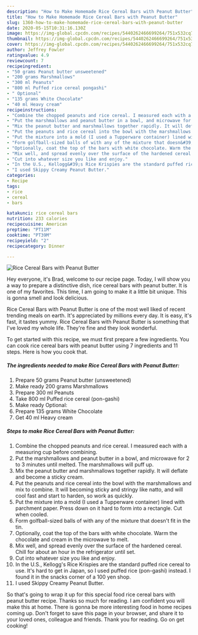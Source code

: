 ```yaml
---
description: "How to Make Homemade Rice Cereal Bars with Peanut Butter"
title: "How to Make Homemade Rice Cereal Bars with Peanut Butter"
slug: 1360-how-to-make-homemade-rice-cereal-bars-with-peanut-butter
date: 2020-05-15T10:31:16.130Z
image: https://img-global.cpcdn.com/recipes/5440262466699264/751x532cq70/rice-cereal-bars-with-peanut-butter-recipe-main-photo.jpg
thumbnail: https://img-global.cpcdn.com/recipes/5440262466699264/751x532cq70/rice-cereal-bars-with-peanut-butter-recipe-main-photo.jpg
cover: https://img-global.cpcdn.com/recipes/5440262466699264/751x532cq70/rice-cereal-bars-with-peanut-butter-recipe-main-photo.jpg
author: Jeffrey Fowler
ratingvalue: 4.9
reviewcount: 7
recipeingredient:
- "50 grams Peanut butter unsweetened"
- "200 grams Marshmallows"
- "300 ml Peanuts"
- "800 ml Puffed rice cereal pongashi"
- " Optional"
- "135 grams White Chocolate"
- "40 ml Heavy cream"
recipeinstructions:
- "Combine the chopped peanuts and rice cereal. I measured each with a measuring cup before combining."
- "Put the marshmallows and peanut butter in a bowl, and microwave for 2 to 3 minutes until melted. The marshmallows will puff up."
- "Mix the peanut butter and marshmallows together rapidly. It will deflate and become a sticky cream."
- "Put the peanuts and rice cereal into the bowl with the marshmallows and mix to combine. It will becoming sticky and stringy like natto, and will cool fast and start to harden, so work as quickly."
- "Put the mixture into a mold (I used a Tupperware container) lined with parchment paper. Press down on it hard to form into a rectangle. Cut when cooled."
- "Form golfball-sized balls of with any of the mixture that doesn&#39;t fit in the tin."
- "Optionally, coat the top of the bars with white chocolate. Warm the chocolate and cream in the microwave to melt."
- "Mix well, and spread evenly over the surface of the hardened cereal. Chill for about an hour in the refrigerator until set."
- "Cut into whatever size you like and enjoy."
- "In the U.S., Kellogg&#39;s Rice Krispies are the standard puffed rice cereal to use. It&#39;s hard to get in Japan, so I used puffed rice (pon-gashi) instead. I found it in the snacks corner of a 100 yen shop."
- "I used Skippy Creamy Peanut Butter."
categories:
- Recipe
tags:
- rice
- cereal
- bars

katakunci: rice cereal bars 
nutrition: 233 calories
recipecuisine: American
preptime: "PT11M"
cooktime: "PT39M"
recipeyield: "2"
recipecategory: Dinner

---
```



![Rice Cereal Bars with Peanut Butter](https://img-global.cpcdn.com/recipes/5440262466699264/751x532cq70/rice-cereal-bars-with-peanut-butter-recipe-main-photo.jpg)

Hey everyone, it's Brad, welcome to our recipe page. Today, I will show you a way to prepare a distinctive dish, rice cereal bars with peanut butter. It is one of my favorites. This time, I am going to make it a little bit unique. This is gonna smell and look delicious.

Rice Cereal Bars with Peanut Butter is one of the most well liked of recent trending meals on earth. It's appreciated by millions every day. It is easy, it's fast, it tastes yummy. Rice Cereal Bars with Peanut Butter is something that I've loved my whole life. They're fine and they look wonderful.




To get started with this recipe, we must first prepare a few ingredients. You can cook rice cereal bars with peanut butter using 7 ingredients and 11 steps. Here is how you cook that.

<!--inarticleads1-->

##### The ingredients needed to make Rice Cereal Bars with Peanut Butter:

1. Prepare 50 grams Peanut butter (unsweetened)
1. Make ready 200 grams Marshmallows
1. Prepare 300 ml Peanuts
1. Take 800 ml Puffed rice cereal (pon-gashi)
1. Make ready  Optional:
1. Prepare 135 grams White Chocolate
1. Get 40 ml Heavy cream




<!--inarticleads2-->

##### Steps to make Rice Cereal Bars with Peanut Butter:

1. Combine the chopped peanuts and rice cereal. I measured each with a measuring cup before combining.
1. Put the marshmallows and peanut butter in a bowl, and microwave for 2 to 3 minutes until melted. The marshmallows will puff up.
1. Mix the peanut butter and marshmallows together rapidly. It will deflate and become a sticky cream.
1. Put the peanuts and rice cereal into the bowl with the marshmallows and mix to combine. It will becoming sticky and stringy like natto, and will cool fast and start to harden, so work as quickly.
1. Put the mixture into a mold (I used a Tupperware container) lined with parchment paper. Press down on it hard to form into a rectangle. Cut when cooled.
1. Form golfball-sized balls of with any of the mixture that doesn&#39;t fit in the tin.
1. Optionally, coat the top of the bars with white chocolate. Warm the chocolate and cream in the microwave to melt.
1. Mix well, and spread evenly over the surface of the hardened cereal. Chill for about an hour in the refrigerator until set.
1. Cut into whatever size you like and enjoy.
1. In the U.S., Kellogg&#39;s Rice Krispies are the standard puffed rice cereal to use. It&#39;s hard to get in Japan, so I used puffed rice (pon-gashi) instead. I found it in the snacks corner of a 100 yen shop.
1. I used Skippy Creamy Peanut Butter.




So that's going to wrap it up for this special food rice cereal bars with peanut butter recipe. Thanks so much for reading. I am confident you will make this at home. There is gonna be more interesting food in home recipes coming up. Don't forget to save this page in your browser, and share it to your loved ones, colleague and friends. Thank you for reading. Go on get cooking!

